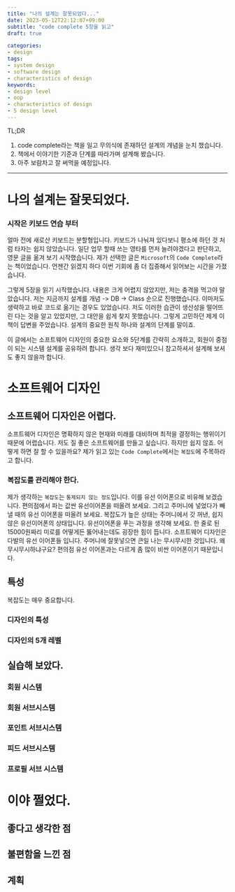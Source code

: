 ```yaml
---
title: "나의 설계는 잘못되었다..."
date: 2023-05-12T22:12:07+09:00
subtitle: "code complete 5장을 읽고"
draft: true

categories:
- design
tags:
- system design
- software design
- characteristics of design
keywords:
- design level
- oop
- characteristics of design
- 5 design level
---
```

TL;DR
1. code complete라는 책을 일고 무의식에 존재하던 설계의 개념을 눈치 챘습니다.
1. 책에서 이야기한 기준과 단계를 따라가며 설계해 봤습니다.
1. 아주 보람차고 잘 써먹을 예정입니다.
---

# 나의 설계는 잘못되었다.
### 시작은 키보드 연습 부터
얼마 전에 새로산 키보드는 분할형입니다. 키보드가 나눠져 있다보니 평소에 하던 것 처럼 타자는 쉽지 않았습니다. 일단 업무 할때 쓰는 영타를 먼저 늘려야겠다고 판단하고, 영문 글을 옮겨 보기 시작했습니다. 제가 선택한 글은 `Microsoft`의 `Code Complete`라는 책이었습니다. 언젠간 읽겠지 하다 이번 기회에 좀 더 집중해서 읽어보는 시간을 가졌습니다.

그렇게 5장을 읽기 시작했습니다. 내용은 크게 어렵지 않았지만, 저는 충격을 먹고야 말았습니다. 저는 지금까지 설계를 개념 -> DB -> Class 순으로 진행했습니다. 이마저도 생략하고 바로 코드로 옮기는 경우도 있었습니다. 저도 이러한 습관이 생산성을 떨어뜨린 다는 것을 알고 있었지만, 그 대안을 쉽게 찾지 못했습니다. 그렇게 고민하던 제게 이 책이 답변을 주었습니다. 설계의 중요한 원칙 하나와 설계의 단계를 말이죠.

이 글에서는 소프트웨어 디자인의 중요한 요소와 5단계를 간략히 소개하고, 회원이 중점이 되는 시스템 설계를 공유하려 합니다. 생각 보다 재미있으니 참고하셔서 설계해 보셔도 좋지 않을까 합니다.

# 소프트웨어 디자인
## 소프트웨어 디자인은 어렵다.
소프트웨어 디자인은 명확하지 않은 현재와 미래를 대비하며 최적을 결정하는 행위이기 때문에 어렵습니다. 저도 질 좋은 소프트웨어를 만들고 싶습니다. 하지만 쉽지 않죠. 어떻게 하면 잘 할 수 있을까요? 제가 읽고 있는 `Code Complete`에서는 `복잡도`에 주목하라고 합니다.

### 복잡도를 관리해야 한다.
제가 생각하는 `복잡도`는 `통제되지 않는 정도`입니다. 이를 유선 이어폰으로 비유해 보겠습니다. 
편의점에서 파는 값싼 유선이어폰을 떠올려 보세요. 그리고 주머니에 넣었다가 빼낼 때의 유선 이어폰을 떠올려 보세요. 복잡도가 높은 상태는 주머니에서 갓 꺼낸, 쉽지 않은 유선이어폰의 상태입니다. 유선이어폰을 푸는 과정을 생각해 보세요. 한 줄로 된 15000원짜리 미로를 어떻게든 뚫어내는데도 굉장한 힘이 듭니다. 
소프트웨어 디자인은 다발의 유선 이어폰들 입니다. 주머니에 잘못넣으면 큰일 나는 무시무시한 것입니다. 왜 무시무시하냐구요? 편의점 유선 이어폰과는 다르게 좀 많이 비싼 이어폰이기 때문입니다.

## 특성
복잡도는 매우 중요합니다. 
### 디자인의 특성
### 디자인의 5개 레벨

## 실습해 보았다.
### 회원 시스템
### 회원 서브시스템
### 포인트 서브시스템
### 피드 서브시스템
### 프로필 서브 시스템

# 이야 쩔었다.
## 좋다고 생각한 점
### 
## 불편함을 느낀 점
## 계획

